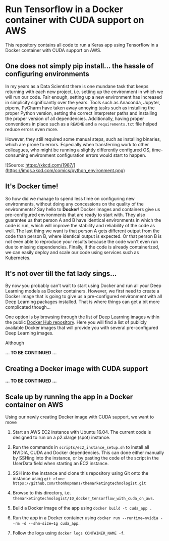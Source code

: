 # Run Tensorflow in a Docker container with CUDA support on AWS

This repository contains all code to run a Keras app using Tensorflow in a Docker container with CUDA support on AWS.

## One does not simply pip install... the hassle of configuring environments

In my years as a Data Scientist there is one mundane task that keeps returning with each new project, i.e. setting up the
environment in which we will run our code. Fair enough, setting up a new environment has increased in 
simplicity significantly over the years. Tools such as Anaconda, Jupyter, pipenv, PyCharm have taken away annoying tasks 
such as installing the proper Python version, setting the correct interpreter paths and installing the proper version of 
all dependencies. Additionally, having proper conventions in place such as a `README` and a `requirements.txt` file helped 
reduce errors even more. 

However, they still required some manual steps, such as installing binaries, which are prone to errors. Especially when transferring
work to other colleagues, who might be running a slightly differently configured OS, time-consuming environment configuration 
errors would start to happen.

![Source: https://xkcd.com/1987/](https://imgs.xkcd.com/comics/python_environment.png)


## It's Docker time!

So how did we manage to spend less time on configuring new environments, without doing any concessions on the quality 
of the environments? Say hello to **Docker**! Docker images and containers give us pre-configured environments that are 
ready to start with. They also guarantee us that person A and B have identical environments in which the code is run, which will improve the
stability and reliability of the code as well. The last thing we want is that person A gets different output from the 
code than person B, where identical output is expected. Or that person B is not even able to reproduce your results because the 
code won't even run due to missing dependencies. Finally, if the code is already containerized, we can easily deploy and 
scale our code using services such as Kubernetes. 
 
## It's not over till the fat lady sings...

By now you probably can't wait to start using Docker and run all your Deep Learning models as Docker containers. However, 
we first need to create a Docker image that is going to give us a pre-configured environment with all Deep Learning packages 
installed. That is where things can get a bit more complicated though...

One option is by browsing through the list of Deep Learning images within the public
[Docker Hub repository](https://hub.docker.com/search/?isAutomated=0&isOfficial=0&page=1&pullCount=0&q=deep+learning&starCount=0).
Here you will find a list of publicly available Docker images that will provide you with several pre-configured Deep Learning images. 

Although

**... TO BE CONTINUED ...**


## Creating a Docker image with CUDA support

**... TO BE CONTINUED ...**


## Scale up by running the app in a Docker container on AWS

Using our newly creating Docker image with CUDA support, we want to move

1. Start an AWS EC2 instance with Ubuntu 16.04. The current code is designed to run on a p2.xlarge (spot) instance.

2.  Run the commands in `scripts/ec2_instance_setup.sh` to install all 
NVIDIA, CUDA and Docker dependencies. This can done either manually by SSHing into the instance, or by pasting the 
code of the script in the UserData field when starting an EC2 instance.

3. SSH into the instance and clone this repository using Git onto the instance using 
`git clone https://github.com/thomhopmans/themarketingtechnologist.git`

4. Browse to this directory, i.e. `themarketingtechnologist/10_docker_tensorflow_with_cuda_on_aws`.

5. Build a Docker image of the app using `docker build -t cuda_app .`

6. Run the app in a Docker container using `docker run --runtime=nvidia --rm -d --shm-size=1g cuda_app`. 

7. Follow the logs using `docker logs CONTAINER_NAME -f`.
